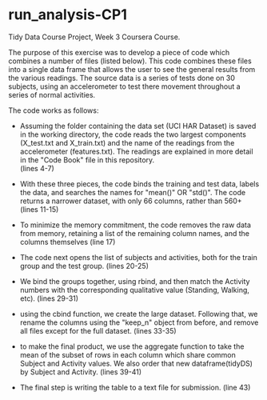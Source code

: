 # run_analysis-CP1
Tidy Data Course Project, Week 3 Coursera Course.

The purpose of this exercise was to develop a piece of code which combines a number of files (listed below).  This code combines these files into a single data frame that allows the user to see the general results from the various readings.  The source data is a series of tests done on 30 subjects, using an accelerometer to test there movement throughout a series of normal activities.

The code works as follows:

- Assuming the folder containing the data set (UCI HAR Dataset) is saved in the working directory, the code reads the two largest components (X_test.txt and X_train.txt) and the name of the readings from the accelerometer (features.txt).  The readings are explained in more detail in the "Code Book" file in this repository.  
(lines 4-7)
- With these three pieces, the code binds the training and test data, labels the data, and searches the names for "mean()" OR "std()".  The code returns a narrower dataset, with only 66 columns, rather than 560+ 
(lines 11-15)
- To minimize the memory commitment, the code removes the raw data from memory, retaining a list of the remaining column names, and the columns themselves
(line 17)

- The code next opens the list of subjects and activities, both for the train group and the test group.
(lines 20-25)
- We bind the groups together, using rbind, and then match the Activity numbers with the corresponding qualitative value (Standing, Walking, etc).
(lines 29-31)
- using the cbind function, we create the large dataset.  Following that, we rename the columns using the "keep_n" object from before, and remove all files except for the full dataset.
(lines 33-35)

- to make the final product, we use the aggregate function to take the mean of the subset of rows in each column which share common Subject and Activity values.  We also order that new dataframe(tidyDS) by Subject and Activity.
(lines 39-41)

- The final step is writing the table to a text file for submission.
(line 43)

